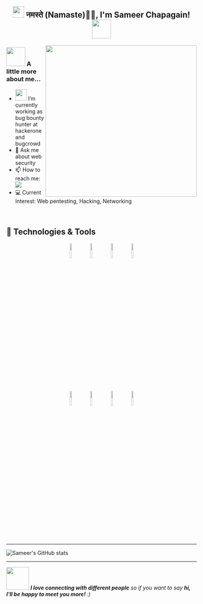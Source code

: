 <h2 align=center><img src="https://emojis.slackmojis.com/emojis/images/1531849430/4246/blob-sunglasses.gif?1531849430" width="30"/> नमस्ते (Namaste)🙏🏻, I'm Sameer Chapagain! <img src="https://media.giphy.com/media/12oufCB0MyZ1Go/giphy.gif" width="50"></h2><img align='right' src="https://etimg.etb2bimg.com/photo/92681778.cms" width="400">

### <img src="https://media.giphy.com/media/VgCDAzcKvsR6OM0uWg/giphy.gif" width="50"> A little more about me...
- <img src="https://media.giphy.com/media/WUlplcMpOCEmTGBtBW/giphy.gif" width="30"> I’m currently working as bug bounty hunter at hackerone and bugcrowd 
- 💬 Ask me about web security
- 📫 How to reach me: [![](https://img.shields.io/badge/instagram-blue)](https://www.instagram.com/sameer_cpg/)
- :computer: Current Interest: Web pentesting, Hacking, Networking

&nbsp;
&nbsp;

## 🔧 Technologies & Tools
<p align=center>
  <code><img width="10%" src="https://www.vectorlogo.zone/logos/python/python-ar21.svg"></code>
  <code><img width="10%" src="https://www.vectorlogo.zone/logos/javascript/javascript-ar21.svg"></code>
  <code><img width="10%" src="https://www.vectorlogo.zone/logos/w3_html5/w3_html5-ar21.svg"></code>
  <code><img width="10%" src="https://www.vectorlogo.zone/logos/w3_css/w3_css-ar21.svg"></code>
  <br />
  <code><img width="10%" src="https://www.vectorlogo.zone/logos/sqlite/sqlite-ar21.svg"></code>
  <code><img width="10%" src="https://www.vectorlogo.zone/logos/php/php-ar21.svg"></code>
  <code><img width="10%" src="https://www.vectorlogo.zone/logos/gnu_bash/gnu_bash-ar21.svg"></code>
  <code><img width="10%" src="https://www.vectorlogo.zone/logos/microsoft_azure/microsoft_azure-ar21.svg"></code>
</p>


---
![Sameer's GitHub stats](https://github-readme-stats.vercel.app/api?username=Sameer484&show_icons=true&theme=radical)

---

<img src="https://media.giphy.com/media/LnQjpWaON8nhr21vNW/giphy.gif" width="60"> <em><b>I love connecting with different people</b> so if you want to say <b>hi, I'll be happy to meet you more!</b> :)</em>
